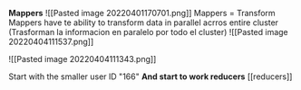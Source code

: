 **Mappers**
![[Pasted image 20220401170701.png]]
Mappers = Transform 
Mappers have te ability to transform data in parallel acrros entire cluster 
(Trasforman la informacion en paralelo por todo el cluster)
![[Pasted image 20220404111537.png]]

![[Pasted image 20220404111343.png]]

Start with the smaller user ID "166"
**And start to work reducers**
[[reducers]]